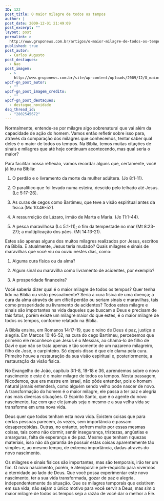 ```yaml
---
ID: 122
post_title: O maior milagre de todos os tempos
author: |
post_date: 2009-12-01 21:49:09
post_excerpt: ""
layout: post
permalink: >
  http://www.gruponews.com.br/artigos/o-maior-milagre-de-todos-os-tempos
published: true
post_autor:
  - Carlos Augusto
post_destaques:
  - Nao
post_imagem:
  - >
    http://www.gruponews.com.br/site/wp-content/uploads/2009/12/O_maior_milagre_de_todos_os_tempos.jpg
wpcf-gn_post_autor:
  - ""
wpcf-gn_post_imagem_credito:
  - ""
wpcf-gn_post_destaques:
  - destaque_novidade
dsq_thread_id:
  - "2802545672"
---
```

Normalmente, entende-se por milagre algo sobrenatural que vai além da capacidade de ação do homem. Vamos então refletir sobre isso para, através da comparação dos milagres que conhecemos, tentar saber qual deles é o maior de todos os tempos. Na Bíblia, temos muitas citações de sinais e milagres que até hoje continuam acontecendo, mas qual seria o maior?

Para facilitar nossa reflexão, vamos recordar alguns que, certamente, você já leu na Bíblia:

1) O perdão e o livramento da morte da mulher adúltera. (Jo 8:1-11).

2) O paralítico que foi levado numa esteira, descido pelo telhado até Jesus. (Lc 5:17-26).

3) As curas de cegos como Bartimeu, que teve a visão espiritual antes da física.(Mc 10:46-52).

4) A ressurreição de Lázaro, irmão de Marta e Maria. (Jo 11:1-44).

5) A pesca maravilhosa (Lc 5:1-11); o fim da tempestade no mar (Mt 8:23-27); a multiplicação dos pães. (Mt 14:13-21).

Estes são apenas alguns dos muitos milagres realizados por Jesus, escritos na Bíblia. E atualmente, Jesus teria mudado? Quais milagres e sinais de maravilhas que você viu ou ouviu nestes dias, como:

1) Alguma cura física ou da alma?

2) Algum sinal ou maravilha como livramento de acidentes, por exemplo?

3) A prosperidade financeira?

Você saberia dizer qual é o maior milagre de todos os tempos? Quer tenha lido na Bíblia ou visto pessoalmente? Seria a cura física de uma doença; a cura da alma através de um difícil perdão ou seriam sinais e maravilhas, tais como prosperidade ou livramento de acidentes? Todos estes milagre e sinais são importantes na vida daqueles que buscam a Deus e precisam de tais fatos, porém existe um milagre maior do que estes, é o maior milagre de todos os tempos, conforme relatado na Bíblia.

A Bíblia ensina, em Romanos 14:17-19, que o reino de Deus é paz, justiça e alegria. Em Marcos 10:46-52, na cura do cego Bartimeu, percebemos que primeiro ele reconhece que Jesus é o Messias, ao chamá-lo de filho de Davi e que não se trata apenas e tão somente de um nazareno milagreiro, filho de José, o carpinteiro. Só depois disso é que ele clama pela cura. Primeiro houve a restauração da sua visão espiritual e, posteriormente, a restauração da visão física.

No Evangelho de João, capítulo 3:1-8, 18-18 e 36, aprendemos sobre o novo nascimento e este é o maior milagre de todos os tempos. Nesta passagem, Nicodemos, que era mestre em Israel, não pôde entender, pois o homem natural jamais entenderá, como alguém sendo velho pode nascer de novo. A transformação do homem é o maior milagre, ele passa a ter paz e alegria nas mais diversas situações. O Espírito Santo, que é o agente do novo nascimento, faz com que ele jamais seja o mesmo e a sua velha vida se transforme em uma nova vida.

Deus quer que todos tenham esta nova vida. Existem coisas que para certas pessoas parecem, às vezes, sem importância e passam desapercebidas. Outras, no entanto, sofrem muito por essas mesmas coisas, tais como não dormir, sentir insegurança, tristezas, angústias e amarguras, falta de esperança e de paz. Mesmo que tenham riquezas materiais, isso não dá garantia de possuir estas coisas aparentemente tão simples e, ao mesmo tempo, de extrema importância, dadas através do novo nascimento.

Os milagres e sinais físicos são importantes, mas são temporais, irão ter um fim. O novo nascimento, porém, é atemporal e pré-requisito para vivermos a eternidade ao lado de Deus. Que você possa experimentar este novo nascimento, ter a sua vida transformada, gozar de paz e alegria, independentemente da situação. Que os milagres temporais que existirem em sua vida, não sejam o único motivo para você servir a Deus, mas sim o maior milagre de todos os tempos seja a razão de você dar o melhor a Ele.